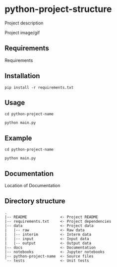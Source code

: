 # python-project-structure

Project description

Project image/gif

## Requirements

Requirements

## Installation

`pip install -r requirements.txt`

## Usage

`cd python-project-name`

`python main.py`

## Example

`cd python-project-name`

`python main.py`

## Documentation

Location of Documentation

## Directory structure
```
.
|-- README               <- Project README
|-- requirements.txt     <- Project dependencies
|-- data                 <- Project data
|   |-- raw              <- Raw data
|   |-- interim          <- Interm data
|   |-- input            <- Input data
|   |-- output           <- Output data
|-- docs                 <- Documentation
|-- notebooks            <- Jupyter notebooks
|-- python-project-name  <- Source files
`-- tests                <- Unit tests
```
